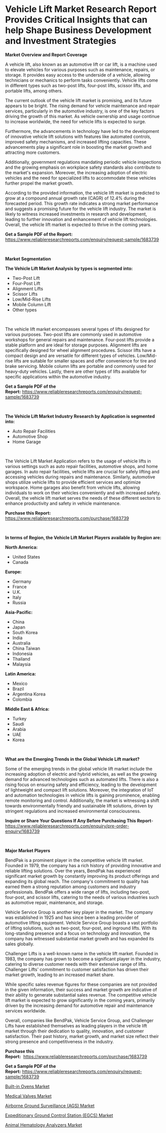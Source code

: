 <p><h1>Vehicle Lift Market Research Report Provides Critical Insights that can help Shape Business Development and Investment Strategies</h1></p><p><strong>Market Overview and Report Coverage</strong></p>
<p><p>A vehicle lift, also known as an automotive lift or car lift, is a machine used to elevate vehicles for various purposes such as maintenance, repairs, or storage. It provides easy access to the underside of a vehicle, allowing technicians or mechanics to perform tasks conveniently. Vehicle lifts come in different types such as two-post lifts, four-post lifts, scissor lifts, and portable lifts, among others.</p><p>The current outlook of the vehicle lift market is promising, and its future appears to be bright. The rising demand for vehicle maintenance and repair services, particularly in the automotive industry, is one of the key factors driving the growth of this market. As vehicle ownership and usage continue to increase worldwide, the need for vehicle lifts is expected to surge.</p><p>Furthermore, the advancements in technology have led to the development of innovative vehicle lift solutions with features like automated controls, improved safety mechanisms, and increased lifting capacities. These advancements play a significant role in boosting the market growth and attracting more customers.</p><p>Additionally, government regulations mandating periodic vehicle inspections and the growing emphasis on workplace safety standards also contribute to the market's expansion. Moreover, the increasing adoption of electric vehicles and the need for specialized lifts to accommodate these vehicles further propel the market growth.</p><p>According to the provided information, the vehicle lift market is predicted to grow at a compound annual growth rate (CAGR) of 12.4% during the forecasted period. This growth rate indicates a strong market performance and suggests a promising future for the vehicle lift industry. The market is likely to witness increased investments in research and development, leading to further innovation and enhancement of vehicle lift technologies. Overall, the vehicle lift market is expected to thrive in the coming years.</p></p>
<p><strong>Get a Sample PDF of the Report:</strong> <a href="https://www.reliableresearchreports.com/enquiry/request-sample/1683739">https://www.reliableresearchreports.com/enquiry/request-sample/1683739</a></p>
<p>&nbsp;</p>
<p><strong>Market Segmentation</strong></p>
<p><strong>The Vehicle Lift Market Analysis by types is segmented into:</strong></p>
<p><ul><li>Two-Post Lift</li><li>Four-Post Lift</li><li>Alignment Lifts</li><li>Scissor Lifts</li><li>Low/Mid-Rise Lifts</li><li>Mobile Column Lift</li><li>Other types</li></ul></p>
<p>&nbsp;</p>
<p><p>The vehicle lift market encompasses several types of lifts designed for various purposes. Two-post lifts are commonly used in automotive workshops for general repairs and maintenance. Four-post lifts provide a stable platform and are ideal for storage purposes. Alignment lifts are specifically designed for wheel alignment procedures. Scissor lifts have a compact design and are versatile for different types of vehicles. Low/Mid-rise lifts are suitable for smaller spaces and offer convenience for tire and brake servicing. Mobile column lifts are portable and commonly used for heavy-duty vehicles. Lastly, there are other types of lifts available for specific applications within the automotive industry.</p></p>
<p><strong>Get a Sample PDF of the Report:</strong>&nbsp;<a href="https://www.reliableresearchreports.com/enquiry/request-sample/1683739">https://www.reliableresearchreports.com/enquiry/request-sample/1683739</a></p>
<p>&nbsp;</p>
<p><strong>The Vehicle Lift Market Industry Research by Application is segmented into:</strong></p>
<p><ul><li>Auto Repair Facilities</li><li>Automotive Shop</li><li>Home Garage</li></ul></p>
<p>&nbsp;</p>
<p><p>The Vehicle Lift Market Application refers to the usage of vehicle lifts in various settings such as auto repair facilities, automotive shops, and home garages. In auto repair facilities, vehicle lifts are crucial for safely lifting and accessing vehicles during repairs and maintenance. Similarly, automotive shops utilize vehicle lifts to provide efficient services and optimize workspace. Home garages also benefit from vehicle lifts, allowing individuals to work on their vehicles conveniently and with increased safety. Overall, the vehicle lift market serves the needs of these different sectors to enhance productivity and safety in vehicle maintenance.</p></p>
<p><strong>Purchase this Report:</strong>&nbsp; <a href="https://www.reliableresearchreports.com/purchase/1683739">https://www.reliableresearchreports.com/purchase/1683739</a></p>
<p>&nbsp;</p>
<p><strong>In terms of Region, the Vehicle Lift Market Players available by Region are:</strong></p>
<p>
    <p> <strong> North America: </strong>
        <ul>
            <li>United States</li>
            <li>Canada</li>
        </ul>
        </p> 
    <p> <strong> Europe: </strong>
        <ul>
            <li>Germany</li>
            <li>France</li>
            <li>U.K.</li>
            <li>Italy</li>
            <li>Russia</li>
        </ul>
        </p> 
    <p> <strong> Asia-Pacific: </strong>
        <ul>
            <li>China</li>
            <li>Japan</li>
            <li>South Korea</li>
            <li>India</li>
            <li>Australia</li>
            <li>China Taiwan</li>
            <li>Indonesia</li>
            <li>Thailand</li>
            <li>Malaysia</li>
        </ul>
        </p> 
    <p> <strong> Latin America: </strong>
        <ul>
            <li>Mexico</li>
            <li>Brazil</li>
            <li>Argentina Korea</li>
            <li>Colombia</li>
        </ul>
        </p> 
    <p> <strong> Middle East & Africa: </strong>
        <ul>
            <li>Turkey</li>
            <li>Saudi</li>
            <li>Arabia</li>
            <li>UAE</li>
            <li>Korea</li>
        </ul>
    </p>
    </p>
<p>&nbsp;</p>
<p><strong>What are the Emerging Trends in the Global Vehicle Lift market?</strong></p>
<p><p>Some of the emerging trends in the global vehicle lift market include the increasing adoption of electric and hybrid vehicles, as well as the growing demand for advanced technologies such as automated lifts. There is also a rising focus on ensuring safety and efficiency, leading to the development of lightweight and compact lift solutions. Moreover, the integration of IoT and automation technologies in vehicle lifts is gaining prominence, enabling remote monitoring and control. Additionally, the market is witnessing a shift towards environmentally friendly and sustainable lift solutions, driven by stringent regulations and increased environmental consciousness.</p></p>
<p><strong>Inquire or Share Your Questions If Any Before Purchasing This Report</strong>- <a href="https://www.reliableresearchreports.com/enquiry/pre-order-enquiry/1683739">https://www.reliableresearchreports.com/enquiry/pre-order-enquiry/1683739</a></p>
<p>&nbsp;</p>
<p><strong>Major Market Players</strong></p>
<p><p>BendPak is a prominent player in the competitive vehicle lift market. Founded in 1979, the company has a rich history of providing innovative and reliable lifting solutions. Over the years, BendPak has experienced significant market growth by constantly improving its product offerings and expanding its global reach. The company's commitment to quality has earned them a strong reputation among customers and industry professionals. BendPak offers a wide range of lifts, including two-post, four-post, and scissor lifts, catering to the needs of various industries such as automotive repair, maintenance, and storage.</p><p>Vehicle Service Group is another key player in the market. The company was established in 1925 and has since been a leading provider of automotive lifting equipment. Vehicle Service Group boasts a vast portfolio of lifting solutions, such as two-post, four-post, and inground lifts. With its long-standing presence and a focus on technology and innovation, the company has witnessed substantial market growth and has expanded its sales globally.</p><p>Challenger Lifts is a well-known name in the vehicle lift market. Founded in 1983, the company has grown to become a significant player in the industry, catering to diverse customer needs with their extensive range of lifts. Challenger Lifts' commitment to customer satisfaction has driven their market growth, leading to an increased market share.</p><p>While specific sales revenue figures for these companies are not provided in the given information, their success and market growth are indicative of their ability to generate substantial sales revenue. The competitive vehicle lift market is expected to grow significantly in the coming years, primarily driven by the increasing demand for automotive repair and maintenance services worldwide.</p><p>Overall, companies like BendPak, Vehicle Service Group, and Challenger Lifts have established themselves as leading players in the vehicle lift market through their dedication to quality, innovation, and customer satisfaction. Their past history, market growth, and market size reflect their strong presence and competitiveness in the industry.</p></p>
<p><strong>Purchase this Report:</strong>&nbsp;&nbsp;<a href="https://www.reliableresearchreports.com/purchase/1683739">https://www.reliableresearchreports.com/purchase/1683739</a></p>
<p></p>
<p><strong>Get a Sample PDF of the Report:</strong>&nbsp;<a href="https://www.reliableresearchreports.com/enquiry/request-sample/1683739">https://www.reliableresearchreports.com/enquiry/request-sample/1683739</a></p>
<p><p><a href="https://github.com/dzharov81/Market-Research-Report-List-1/blob/main/built-in-ovens-market.md">Built-in Ovens Market</a></p><p><a href="https://www.linkedin.com/pulse/medical-valves-market-share-amp-new-trends-analysis-report-34rac/">Medical Valves Market</a></p><p><a href="https://medium.com/@reyeshowell655/airborne-ground-surveillance-ags-market-comprehensive-assessment-by-type-application-and-759043c9439a">Airborne Ground Surveillance (AGS) Market</a></p><p><a href="https://medium.com/@jonatanjast6362/expeditionary-ground-control-station-egcs-market-the-key-to-successful-business-strategy-9f156a2bdfac">Expeditionary Ground Control Station (EGCS) Market</a></p><p><a href="https://www.linkedin.com/pulse/animal-hematology-analyzers-market-size-2023-2030-global-gpgsc/">Animal Hematology Analyzers Market</a></p></p>